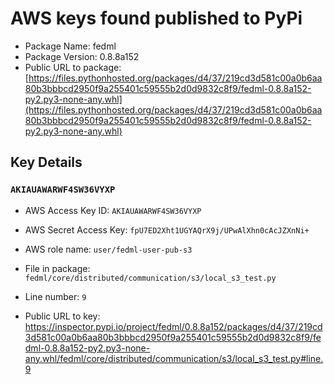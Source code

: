 # AWS keys found published to PyPi

* Package Name: fedml
* Package Version: 0.8.8a152
* Public URL to package: [https://files.pythonhosted.org/packages/d4/37/219cd3d581c00a0b6aa80b3bbbcd2950f9a255401c59555b2d0d9832c8f9/fedml-0.8.8a152-py2.py3-none-any.whl](https://files.pythonhosted.org/packages/d4/37/219cd3d581c00a0b6aa80b3bbbcd2950f9a255401c59555b2d0d9832c8f9/fedml-0.8.8a152-py2.py3-none-any.whl)

## Key Details

### `AKIAUAWARWF4SW36VYXP`

* AWS Access Key ID: `AKIAUAWARWF4SW36VYXP`
* AWS Secret Access Key: `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` 
* AWS role name: `user/fedml-user-pub-s3`
* File in package: `fedml/core/distributed/communication/s3/local_s3_test.py`
* Line number: `9`

* Public URL to key: https://inspector.pypi.io/project/fedml/0.8.8a152/packages/d4/37/219cd3d581c00a0b6aa80b3bbbcd2950f9a255401c59555b2d0d9832c8f9/fedml-0.8.8a152-py2.py3-none-any.whl/fedml/core/distributed/communication/s3/local_s3_test.py#line.9


